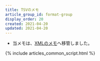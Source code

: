 ```yaml
---
title: TSVのメモ
article_group_id: format-group
display_order: 20
created: 2021-04-20
updated: 2021-04-20
---
```

- 当メモは、[XMLのメモ](https://thinktwice.tech/it/structured_text_data/xml/)へ移管しました。

{% include articles_common_script.html %}
